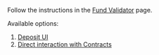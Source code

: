 Follow the instructions in the [Fund Validator](/node/guide/validator/deposit) page.

Available options:
1. [Deposit UI](/node/guide/validator/deposit#option-1-deposit-ui)
2. [Direct interaction with Contracts](/node/guide/validator/deposit#option-2-direct-interaction-with-contracts)